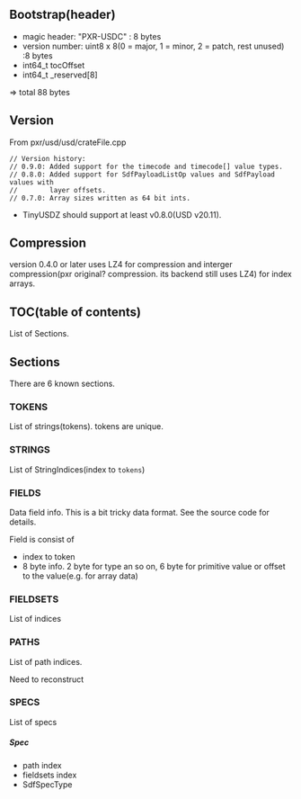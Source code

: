 ## Bootstrap(header)

* magic header: "PXR-USDC" : 8 bytes
* version number: uint8 x 8(0 = major, 1 = minor, 2 = patch, rest unused) :8 bytes
* int64_t tocOffset
* int64_t _reserved[8]

=> total 88 bytes

## Version

From pxr/usd/usd/crateFile.cpp

```
// Version history:
// 0.9.0: Added support for the timecode and timecode[] value types.
// 0.8.0: Added support for SdfPayloadListOp values and SdfPayload values with
//        layer offsets.
// 0.7.0: Array sizes written as 64 bit ints.
```

* TinyUSDZ should support at least v0.8.0(USD v20.11).
  
## Compression

version 0.4.0 or later uses LZ4 for compression and interger compression(pxr original? compression. its backend still uses LZ4) for index arrays.

## TOC(table of contents)

List of Sections.

## Sections

There are 6 known sections.

### TOKENS

List of strings(tokens). tokens are unique.

### STRINGS

List of StringIndices(index to `tokens`)

### FIELDS

Data field info. This is a bit tricky data format.
See the source code for details.

Field is consist of

* index to token
* 8 byte info. 2 byte for type an so on, 6 byte for primitive value or offset to the value(e.g. for array data)

### FIELDSETS

List of indices

### PATHS

List of path indices.

Need to reconstruct
                          
### SPECS

List of specs

##### Spec

* path index
* fieldsets index 
* SdfSpecType
